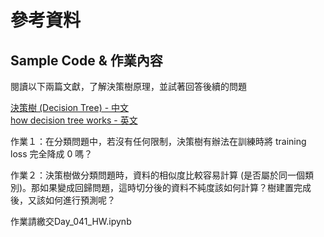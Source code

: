 # 參考資料
## Sample Code & 作業內容

閱讀以下兩篇文獻，了解決策樹原理，並試著回答後續的問題

[決策樹 (Decision Tree) - 中文](https://medium.com/@yehjames/資料分析-機器學習-第3-5講-決策樹-decision-tree-以及隨機森林-random-forest-介紹-7079b0ddfbda)<br>
[how decision tree works - 英文](http://dataaspirant.com/2017/01/30/how-decision-tree-algorithm-works/)

作業１：在分類問題中，若沒有任何限制，決策樹有辦法在訓練時將 training loss 完全降成 0 嗎？

作業２：決策樹做分類問題時，資料的相似度比較容易計算 (是否屬於同一個類別)。那如果變成回歸問題，這時切分後的資料不純度該如何計算？樹建置完成後，又該如何進行預測呢？

作業請繳交Day_041_HW.ipynb

